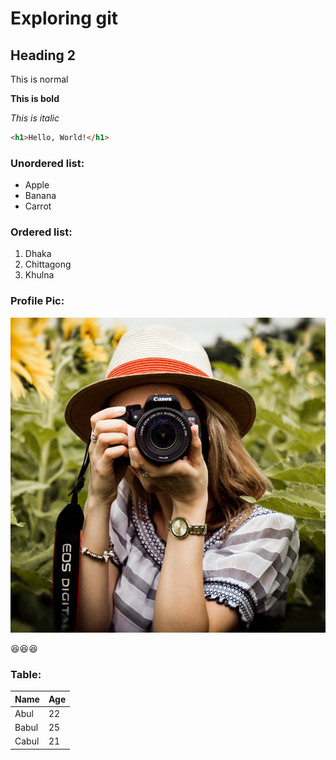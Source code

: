 # Exploring git
## Heading 2

This is normal

**This is bold**

_This is italic_

```html
<h1>Hello, World!</h1>
```

### Unordered list:
- Apple
- Banana
- Carrot

### Ordered list:
1. Dhaka
2. Chittagong
3. Khulna

### Profile Pic:
![Profile](images/profile-800x800.png)

😆😆😆

### Table:

| Name  | Age  |
| ----- | ---- |
| Abul  | 22   |
| Babul | 25   |
| Cabul | 21   |
